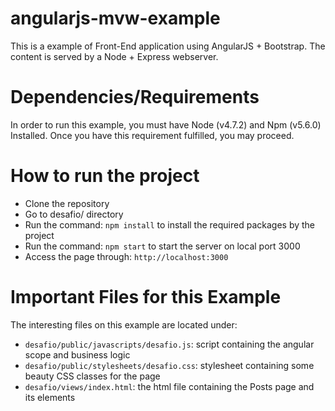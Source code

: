 # angularjs-mvw-example
This is a example of Front-End application using AngularJS + Bootstrap. The content is served by a Node + Express webserver.

# Dependencies/Requirements
In order to run this example, you must have Node (v4.7.2) and Npm (v5.6.0) Installed. Once you have this requirement fulfilled, you may proceed.

# How to run the project
* Clone the repository
* Go to desafio/ directory
* Run the command: `npm install` to install the required packages by the project
* Run the command: `npm start` to start the server on local port 3000
* Access the page through: `http://localhost:3000`

# Important Files for this Example
The interesting files on this example are located under:
* `desafio/public/javascripts/desafio.js`: script containing the angular scope and business logic
* `desafio/public/stylesheets/desafio.css`: stylesheet containing some beauty CSS classes for the page
* `desafio/views/index.html`: the html file containing the Posts page and its elements
